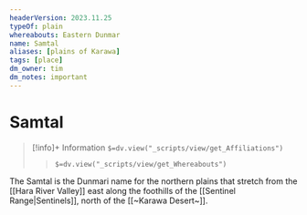 ```yaml
---
headerVersion: 2023.11.25
typeOf: plain
whereabouts: Eastern Dunmar
name: Samtal
aliases: [plains of Karawa]
tags: [place]
dm_owner: tim
dm_notes: important
---
```

# Samtal
>[!info]+ Information
> `$=dv.view("_scripts/view/get_Affiliations")`
>> `$=dv.view("_scripts/view/get_Whereabouts")`

The Samtal is the Dunmari name for the northern plains that stretch from the [[Hara River Valley]] east along the foothills of the [[Sentinel Range|Sentinels]], north of the [[~Karawa Desert~]].
